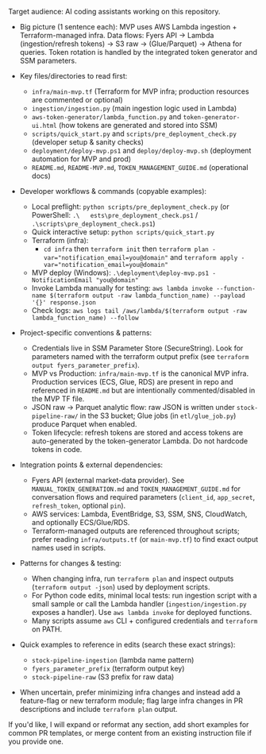Target audience: AI coding assistants working on this repository.

- Big picture (1 sentence each): MVP uses AWS Lambda ingestion + Terraform-managed infra. Data flows: Fyers API -> Lambda (ingestion/refresh tokens) -> S3 raw -> (Glue/Parquet) -> Athena for queries. Token rotation is handled by the integrated token generator and SSM parameters.

- Key files/directories to read first:
  - `infra/main-mvp.tf` (Terraform for MVP infra; production resources are commented or optional)
  - `ingestion/ingestion.py` (main ingestion logic used in Lambda)
  - `aws-token-generator/lambda_function.py` and `token-generator-ui.html` (how tokens are generated and stored into SSM)
  - `scripts/quick_start.py` and `scripts/pre_deployment_check.py` (developer setup & sanity checks)
  - `deployment/deploy-mvp.ps1` and `deploy/deploy-mvp.sh` (deployment automation for MVP and prod)
  - `README.md`, `README-MVP.md`, `TOKEN_MANAGEMENT_GUIDE.md` (operational docs)

- Developer workflows & commands (copyable examples):
  - Local preflight: `python scripts/pre_deployment_check.py` (or PowerShell: `.\	ests\pre_deployment_check.ps1` / `.\scripts\pre_deployment_check.ps1`)
  - Quick interactive setup: `python scripts/quick_start.py`
  - Terraform (infra):
    - `cd infra` then `terraform init` then `terraform plan -var="notification_email=you@domain"` and `terraform apply -var="notification_email=you@domain"`
  - MVP deploy (Windows): `.\deployment\deploy-mvp.ps1 -NotificationEmail "you@domain"`
  - Invoke Lambda manually for testing: `aws lambda invoke --function-name $(terraform output -raw lambda_function_name) --payload '{}' response.json`
  - Check logs: `aws logs tail /aws/lambda/$(terraform output -raw lambda_function_name) --follow`

- Project-specific conventions & patterns:
  - Credentials live in SSM Parameter Store (SecureString). Look for parameters named with the terraform output prefix (see `terraform output fyers_parameter_prefix`).
  - MVP vs Production: `infra/main-mvp.tf` is the canonical MVP infra. Production services (ECS, Glue, RDS) are present in repo and referenced in `README.md` but are intentionally commented/disabled in the MVP TF file.
  - JSON raw -> Parquet analytic flow: raw JSON is written under `stock-pipeline-raw/` in the S3 bucket; Glue jobs (in `etl/glue_job.py`) produce Parquet when enabled.
  - Token lifecycle: refresh tokens are stored and access tokens are auto-generated by the token-generator Lambda. Do not hardcode tokens in code.

- Integration points & external dependencies:
  - Fyers API (external market-data provider). See `MANUAL_TOKEN_GENERATION.md` and `TOKEN_MANAGEMENT_GUIDE.md` for conversation flows and required parameters (`client_id`, `app_secret`, `refresh_token`, optional `pin`).
  - AWS services: Lambda, EventBridge, S3, SSM, SNS, CloudWatch, and optionally ECS/Glue/RDS.
  - Terraform-managed outputs are referenced throughout scripts; prefer reading `infra/outputs.tf` (or `main-mvp.tf`) to find exact output names used in scripts.

- Patterns for changes & testing:
  - When changing infra, run `terraform plan` and inspect outputs (`terraform output -json`) used by deployment scripts.
  - For Python code edits, minimal local tests: run ingestion script with a small sample or call the Lambda handler (`ingestion/ingestion.py` exposes a handler). Use `aws lambda invoke` for deployed functions.
  - Many scripts assume `aws` CLI + configured credentials and `terraform` on PATH.

- Quick examples to reference in edits (search these exact strings):
  - `stock-pipeline-ingestion` (lambda name pattern)
  - `fyers_parameter_prefix` (terraform output key)
  - `stock-pipeline-raw` (S3 prefix for raw data)

- When uncertain, prefer minimizing infra changes and instead add a feature-flag or new terraform module; flag large infra changes in PR descriptions and include `terraform plan` output.

If you'd like, I will expand or reformat any section, add short examples for common PR templates, or merge content from an existing instruction file if you provide one.